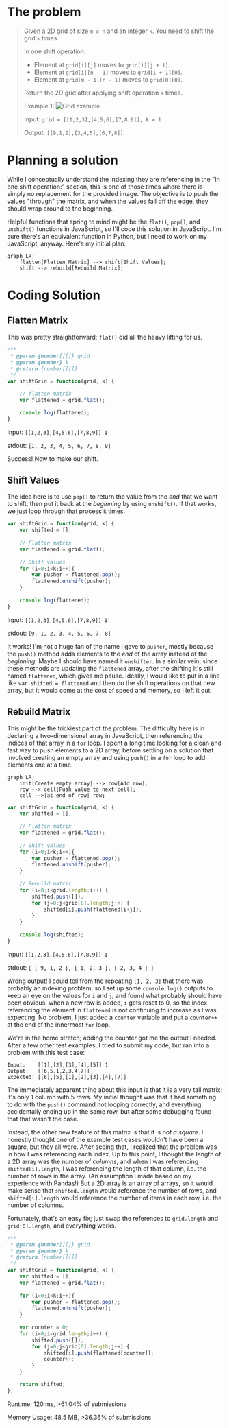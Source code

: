 # The problem

> Given a 2D grid of size `m x n` and an integer `k`. You need to shift the grid `k` times.
>
> In one shift operation:
>
> - Element at `grid[i][j]` moves to `grid[i][j + 1]`.
> - Element at `grid[i][n - 1]` moves to `grid[i + 1][0]`.
> - Element at `grid[m - 1][n - 1]` moves to `grid[0][0]`.
>
> Return the 2D grid after applying shift operation k times.
>
> Example 1:
> ![Grid example](https://assets.leetcode.com/uploads/2019/11/05/e1.png)
>
> Input: `grid = [[1,2,3],[4,5,6],[7,8,9]], k = 1`
>
> Output: `[[9,1,2],[3,4,5],[6,7,8]]`

# Planning a solution
While I conceptually understand the indexing they are referencing in the "In one shift operation:" section, this is one of those times where there is simply no replacement for the provided image. The objective is to push the values "through" the matrix, and when the values fall off the edge, they should wrap around to the beginning.

Helpful functions that spring to mind might be the `flat()`, `pop()`, and `unshift()` functions in JavaScript, so I'll code this solution in JavaScript. I'm sure there's an equivalent function in Python, but I need to work on my JavaScript, anyway. Here's my initial plan:

```mermaid
graph LR;
    flatten[Flatten Matrix] --> shift[Shift Values];
    shift --> rebuild[Rebuild Matrix];
```

# Coding Solution
## Flatten Matrix

This was pretty straightforward; `flat()` did all the heavy lifting for us.
```javascript
/**
 * @param {number[][]} grid
 * @param {number} k
 * @return {number[][]}
 */
var shiftGrid = function(grid, k) {

    // flatten matrix
    var flattened = grid.flat();

    console.log(flattened);
}
```
Input: `[[1,2,3],[4,5,6],[7,8,9]]
1`

stdout: `[1, 2, 3, 4, 5, 6, 7, 8, 9]`

Success! Now to make our shift.

## Shift Values
The idea here is to use `pop()` to return the value from the *end* that we want to shift, then put it back at the *beginning* by using `unshift()`. If that works, we just loop through that process `k` times.

```javascript
var shiftGrid = function(grid, k) {
    var shifted = [];
    
    // Flatten matrix
    var flattened = grid.flat();
    
    // Shift values
    for (i=0;i<k;i++){
        var pusher = flattened.pop();
        flattened.unshift(pusher);
    }
    
    console.log(flattened);
}
```

Input: `[[1,2,3],[4,5,6],[7,8,9]] 1`

stdout: `[9, 1, 2, 3, 4, 5, 6, 7, 8]`

It works! I'm not a huge fan of the name I gave to `pusher`, mostly because the `push()` method adds elements to the *end* of the array instead of the *beginning*. Maybe I should have named it `unshifter`. In a similar vein, since these methods are updating the `flattened` array, after the shifting it's still named `flattened`, which gives me pause. Ideally, I would like to put in a line like `var shifted = flattened` and then do the shift operations on that new array, but it would come at the cost of speed and memory, so I left it out.

## Rebuild Matrix

This might be the trickiest part of the problem. The difficulty here is in declaring a two-dimensional array in JavaScript, then referencing the indices of that array in a `for` loop. I spent a long time looking for a clean and fast way to push elements to a 2D array, before settling on a solution that involved creating an empty array and using `push()` in a `for` loop to add elements one at a time.

```mermaid
graph LR;
    init[Create empty array] --> row[Add row];
    row --> cell[Push value to next cell];
    cell -->|at end of row| row;
```

```javascript
var shiftGrid = function(grid, k) {
    var shifted = [];
    
    // Flatten matrix
    var flattened = grid.flat();
    
    // Shift values
    for (i=0;i<k;i++){
        var pusher = flattened.pop();
        flattened.unshift(pusher);
    }
    
    // Rebuild matrix
    for (i=0;i<grid.length;i++) {
        shifted.push([]);
        for (j=0;j<grid[0].length;j++) {
            shifted[i].push(flattened[i+j]);
        }
    }
    
    console.log(shifted);
}
```

Input: `[[1,2,3],[4,5,6],[7,8,9]] 1`

stdout: `[ [ 9, 1, 2 ], [ 1, 2, 3 ], [ 2, 3, 4 ] ]`

Wrong output! I could tell from the repeating `[1, 2, 3]` that there was probably an indexing problem, so I set up some `console.log()` outputs to keep an eye on the values for `i` and `j`, and found what probably should have been obvious: when a new row is added, `i` gets reset to 0, so the index referencing the element in `flattened` is not continuing to increase as I was expecting. No problem, I just added a `counter` variable and put a `counter++` at the end of the innermost `for` loop.

We're in the home stretch; adding the counter got me the output I needed. After a few other test examples, I tried to submit my code, but ran into a problem with this test case:

```
Input:    [[1],[2],[3],[4],[5]] 1
Output:   [[6,5,1,2,3,4,7]]
Expected: [[6],[5],[1],[2],[3],[4],[7]]
```

The immediately apparent thing about this input is that it is a very tall matrix; it's only 1 column with 5 rows. My initial thought was that it had something to do with the `push()` command not looping correctly, and everything accidentally ending up in the same row, but after some debugging found that that wasn't the case. 

Instead, the other new feature of this matrix is that it is *not a square*. I honestly thought one of the example test cases wouldn't have been a square, but they all were. After seeing that, I realized that the problem was in how I was referencing each index. Up to this point, I thought the length of a 2D array was the number of *columns*, and when I was referencing `shifted[i].length`, I was referencing the length of that column, i.e. the number of rows in the array. (An assumption I made based on my experience with Pandas!) But a 2D array is an array of arrays, so it would make sense that `shifted.length` would reference the number of rows, and `shifted[i].length` would reference the number of items in each row, i.e. the number of columns.

Fortunately, that's an easy fix; just swap the references to `grid.length` and `grid[0].length`, and everything works. 

```javascript
/**
 * @param {number[][]} grid
 * @param {number} k
 * @return {number[][]}
 */
var shiftGrid = function(grid, k) {
    var shifted = [];
    var flattened = grid.flat();
    
    for (i=0;i<k;i++){
        var pusher = flattened.pop();
        flattened.unshift(pusher);
    }
    
    var counter = 0;
    for (i=0;i<grid.length;i++) {
        shifted.push([]);
        for (j=0;j<grid[0].length;j++) {
            shifted[i].push(flattened[counter]);
            counter++;
        }
    }

    return shifted;
};
```

Runtime: 120 ms, >61.04% of submissions

Memory Usage: 48.5 MB, >36.36% of submissions